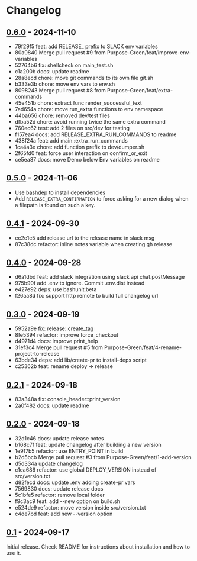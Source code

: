 # Changelog

## [0.6.0](https://github.com/Purpose-Green/release/compare/v9...v10) - 2024-11-10

- 79f29f5 feat: add RELEASE_ prefix to SLACK env variables
- 80a0840 Merge pull request #9 from Purpose-Green/feat/improve-env-variables
- 52764b6 fix: shellcheck on main_test.sh
- c1a200b docs: update readme
- 28a8ecd chore: move git commands to its own file git.sh
- b333e3b chore: move env vars to env.sh
- 8098243 Merge pull request #8 from Purpose-Green/feat/extra-commands
- 45e451b chore: extract func render_successful_text
- 7ad654a chore: move run_extra functions to env namespace
- 44ba656 chore: removed dev/test files
- dfba52d chore: avoid running twice the same extra command
- 760ec62 test: add 2 files on src/dev for testing
- f157ea4 docs: add RELEASE_EXTRA_RUN_COMMANDS to readme
- 438f24a feat: add main::extra_run_commands
- 1ca4a3e chore: add function prefix to dev/dumper.sh
- 2f65fd0 feat: force user interaction on confirm_or_exit
- ce5ea87 docs: move Demo below Env variables on readme

## [0.5.0](https://github.com/Purpose-Green/release/compare/v8...v9) - 2024-11-06

- Use [bashdep](https://github.com/Chemaclass/bashdep) to install dependencies
- Add `RELEASE_EXTRA_CONFIRMATION` to force asking for a new dialog when a filepath is found on such a key.

## [0.4.1](https://github.com/Purpose-Green/release/compare/v7...v8) - 2024-09-30

- ec2e1e5 add release url to the release name in slack msg
- 87c38dc refactor: inline notes variable when creating gh release

## [0.4.0](https://github.com/Purpose-Green/release/compare/v6...v7) - 2024-09-28

- d6a1dbd feat: add slack integration using slack api chat.postMessage
- 975b90f add .env to ignore. Commit .env.dist instead
- e427e92 deps: use bashunit:beta
- f26aa8d fix: support http remote to build full changelog url

## [0.3.0](https://github.com/Purpose-Green/release/compare/v5...v6) - 2024-09-19

- 5952a9e fix: release::create_tag
- 8fe5394 refactor: improve force_checkout
- d4971d4 docs: improve print_help
- 31ef3c4 Merge pull request #5 from Purpose-Green/feat/4-rename-project-to-release
- 63bde34 deps: add lib/create-pr to install-deps script
- c25362b feat: rename deploy -> release

## [0.2.1](https://github.com/Purpose-Green/deploy/compare/origin/v4...v5) - 2024-09-18

- 83a348a fix: console_header::print_version
- 2a0f482 docs: update readme

## [0.2.0](https://github.com/Purpose-Green/deploy/compare/origin/v3...v4) - 2024-09-18

- 32d1c46 docs: update release notes
- b168c7f feat: update changelog after building a new version
- 1e917b5 refactor: use ENTRY_POINT in build
- b2d5bcb Merge pull request #3 from Purpose-Green/feat/1-add-version
- d5d334a update changelog
- c1ea686 refactor: use global DEPLOY_VERSION instead of src/version.txt
- d82fecd docs: update .env adding create-pr vars
- 7569830 docs: update release docs
- 5c1bfe5 refactor: remove local folder
- f9c3ac9 feat: add --new option on build.sh
- e524de9 refactor: move version inside src/version.txt
- c4de7bd feat: add new --version option

## [0.1](https://github.com/Purpose-Green/deploy/compare/main...v3) - 2024-09-17

Initial release. Check README for instructions about installation and how to use it.
